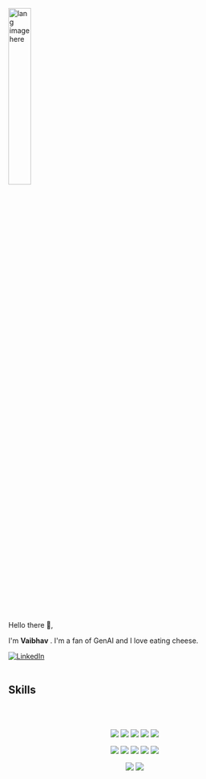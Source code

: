 
<p align="left"><img width=30%" src="https://github.com/alansmathew/alansmathew/raw/master/lang.gif" alt="lang image here" /></p>

<br> <br>
Hello there 👋,

I'm <b>Vaibhav</b> . I'm a fan of GenAI and I love eating cheese.

[![LinkedIn](https://img.shields.io/badge/LinkedIn-blue?style=flat&logo=linkedin)](https://www.linkedin.com/in/vaibhav-arya-737772324/)
<br> <br>

## Skills
<br> <br>
<p align="center">
  <!-- Line 1: Light colors -->
  <img src="https://img.shields.io/badge/JavaScript-F7DF1E?style=flat&logo=javascript&logoColor=black" />
  <img src="https://img.shields.io/badge/Figma-F24E1E?style=flat&logo=figma&logoColor=black" />
  <img src="https://img.shields.io/badge/HTML5-E34F26?style=flat&logo=html5&logoColor=black" />
  <img src="https://img.shields.io/badge/Git-F05032?style=flat&logo=git&logoColor=color" />
  <img src="https://img.shields.io/badge/OpenAI-FF0084?style=flat&logo=openai&logoColor=color" />
	

</p>
<p align="center">
  <!-- Line 2: Medium colors -->
  <img src="https://img.shields.io/badge/C-00599C?style=flat&logo=c&logoColor=color" />
  <img src="https://img.shields.io/badge/C++-%2300599C.svg?style=flat&logo=c%2B%2B&logoColor=color" />
  <img src="https://img.shields.io/badge/Python-3776AB?style=flat&logo=python&logoColor=color" />
  <img src="https://img.shields.io/badge/PostgreSQL-316192?style=flat&logo=postgresql&logoColor=color" />
	  <img src="https://img.shields.io/badge/Adobe%20Premiere%20Pro-9999FF?style=flat&logo=Adobe%20Premiere%20Pro&logoColor=black" />





</p>
<p align="center">
  <!-- Line 3: Dark colors -->
  <img src="https://img.shields.io/badge/GitHub-181717?style=flat&logo=github&logoColor=color" />
  <img src="https://img.shields.io/badge/Next.js-000000?style=flat&logo=next.js&logoColor=color" />
</p>
<br>
<br>
